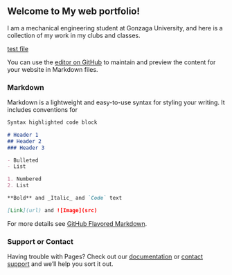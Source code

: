 ## Welcome to My web portfolio!

I am a mechanical engineering student at Gonzaga University, and here is a collection of my work in my clubs and classes.

[test file](https://photos.app.goo.gl/rMbcoTfAjeRhxztj9)

You can use the [editor on GitHub](https://github.com/andy-gothro/andy-gothro.github.io/edit/master/index.md) to maintain and preview the content for your website in Markdown files.


### Markdown

Markdown is a lightweight and easy-to-use syntax for styling your writing. It includes conventions for

```markdown
Syntax highlighted code block

# Header 1
## Header 2
### Header 3

- Bulleted
- List

1. Numbered
2. List

**Bold** and _Italic_ and `Code` text

[Link](url) and ![Image](src)
```

For more details see [GitHub Flavored Markdown](https://guides.github.com/features/mastering-markdown/).


### Support or Contact

Having trouble with Pages? Check out our [documentation](https://help.github.com/categories/github-pages-basics/) or [contact support](https://github.com/contact) and we’ll help you sort it out.
